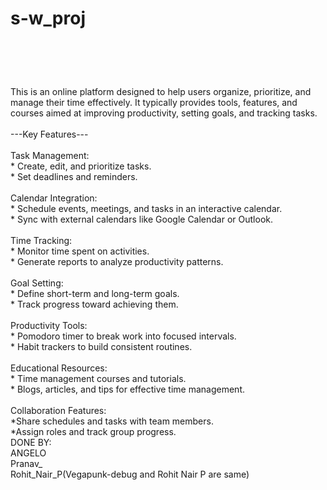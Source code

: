 # s-w_proj
<br>
<h1></h1>
<br>
This is an online platform designed to help users organize, prioritize, and manage their time effectively. It typically provides tools, features, and courses aimed at improving productivity, setting goals, and tracking tasks.
<br>
<br>
---Key Features---
<br>
<br>
Task Management:
<br>
* Create, edit, and prioritize tasks.
<br>
* Set deadlines and reminders.
<br>
<br>
Calendar Integration:
<br>
* Schedule events, meetings, and tasks in an interactive calendar.
<br>
* Sync with external calendars like Google Calendar or Outlook.
<br>
<br>
Time Tracking:
<br>
* Monitor time spent on activities.
<br>
* Generate reports to analyze productivity patterns.
<br>
<br>
Goal Setting:
<br>
* Define short-term and long-term goals.
<br>
* Track progress toward achieving them.
<br>
<br>
Productivity Tools:
<br>
* Pomodoro timer to break work into focused intervals.
<br>
* Habit trackers to build consistent routines.
<br>
<br>
Educational Resources:
<br>
* Time management courses and tutorials.
<br>
* Blogs, articles, and tips for effective time management.
<br>
<br>
Collaboration Features:
<br>
*Share schedules and tasks with team members. 
<br>
*Assign roles and track group progress.
<br>
DONE BY:
<br>
ANGELO
<br>
Pranav_
<br>
Rohit_Nair_P(Vegapunk-debug and Rohit Nair P are same)




